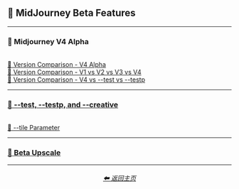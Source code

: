 <h2>🕋 MidJourney Beta Features</h2>

<hr>

<h3>🌌 Midjourney V4 Alpha</h3>
<br>
<a href="/Pages/Comparison_Pages/Version_Comparison/MJ_V4/V4_Alpha.md">📇 Version Comparison - V4 Alpha</a>
<br>
<a href="/Pages/Comparison_Pages/Version_Comparison/V1_V2_V3_V4.md">📇 Version Comparison - V1 vs V2 vs V3 vs V4</a>
<br>
<a href="/Pages/Comparison_Pages/Version_Comparison/V4_test_testp.md">📇 Version Comparison - V4 vs --test vs --testp</a>

<hr>

<h3><a href="/Pages/Comparison_Pages/Version_Comparison/test_testp_creative.md">🧩 --test, --testp, and --creative</a></h3>
<br>
<a href="/Pages/Midjourney_Beta_Features/Tile_Parameter.md">🔲 --tile Parameter</a>

<hr>

<h3><a href="/Pages/Midjourney_Beta_Features/Beta_Upscale_Comparison.md">🚀 Beta Upscale</a></h3>

<hr>
<div align="center">
    <h6><a href="/README.md">⬅ 返回主页</a></h6>
</div>